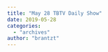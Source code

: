 ```yaml
---
title: "May 28 TBTV Daily Show"
date: 2019-05-28
categories: 
  - "archives"
author: "brantzt"
---
```



